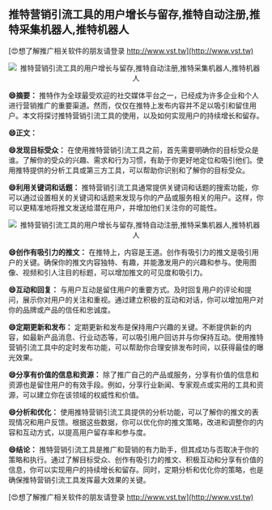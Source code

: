 ## **推特营销引流工具的用户增长与留存,推特自动注册,推特采集机器人,推特机器人**

[😍想了解推广相关软件的朋友请登录 http://www.vst.tw](http://www.vst.tw)

 <center><img src="https://vst.tw/MP4/tuiguang/png/8.png" alt="推特营销引流工具的用户增长与留存,推特自动注册,推特采集机器人,推特机器人"></center>

**😄摘要：**
推特作为全球最受欢迎的社交媒体平台之一，已经成为许多企业和个人进行营销推广的重要渠道。然而，仅仅在推特上发布内容并不足以吸引和留住用户。本文将探讨推特营销引流工具的使用，以及如何实现用户的持续增长和留存。

**😄正文：**

**😄发现目标受众：**
在使用推特营销引流工具之前，首先需要明确你的目标受众是谁。了解你的受众的兴趣、需求和行为习惯，有助于你更好地定位和吸引他们。使用推特提供的分析工具或第三方工具，可以帮助你识别和了解你的目标受众。

**😄利用关键词和话题：**
推特营销引流工具通常提供关键词和话题的搜索功能，你可以通过设置相关的关键词和话题来发现与你的产品或服务相关的用户。这样，你可以更精准地将推文发送给潜在用户，并增加他们关注你的可能性。

 <center><img src="https://vst.tw/MP4/tuiguang/png/0.png" alt="推特营销引流工具的用户增长与留存,推特自动注册,推特采集机器人,推特机器人"></center>

**😄创作有吸引力的推文：**
在推特上，内容是王道。创作有吸引力的推文是吸引用户的关键。确保你的推文内容独特、有趣，并能激发用户的兴趣和参与。使用图像、视频和引人注目的标题，可以增加推文的可见度和吸引力。

**😄互动和回复：**
与用户互动是留住用户的重要方式。及时回复用户的评论和提问，展示你对用户的关注和重视。通过建立积极的互动和对话，你可以增加用户对你的品牌或产品的信任和忠诚度。

**😄定期更新和发布：**
定期更新和发布是保持用户兴趣的关键。不断提供新的内容，如最新产品消息、行业动态等，可以吸引用户回访并与你保持互动。使用推特营销引流工具中的定时发布功能，可以帮助你合理安排发布时间，以获得最佳的曝光效果。

**😄分享有价值的信息和资源：**
除了推广自己的产品或服务，分享有价值的信息和资源也是留住用户的有效手段。例如，分享行业新闻、专家观点或实用的工具和资源，可以建立你在该领域的权威性和价值。

**😄分析和优化：**
使用推特营销引流工具提供的分析功能，可以了解你的推文的表现情况和用户反馈。根据这些数据，你可以优化你的推文策略，改进和调整你的内容和互动方式，以提高用户留存率和参与度。

**😄结论：**
推特营销引流工具是推广和营销的有力助手，但其成功与否取决于你的策略和执行。通过了解目标受众、创作有吸引力的推文、积极互动和分享有价值的信息，你可以实现用户的持续增长和留存。同时，定期分析和优化你的策略，也是确保推特营销引流工具发挥最大效果的关键。

[😍想了解推广相关软件的朋友请登录 http://www.vst.tw](http://www.vst.tw)




